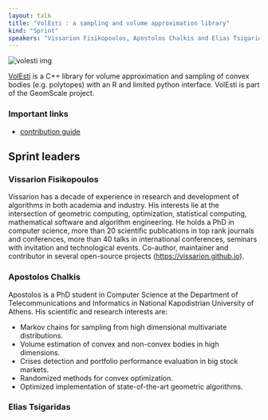 ```yaml
---
layout: talk
title: "VolEsti : a sampling and volume approximation library"
kind: "Sprint"
speakers: "Vissarion Fisikopoulos, Apostolos Chalkis and Elias Tsigaridas"
---
```


![volesti img](https://github.com/GeomScale/volume_approximation/raw/develop/doc/logo/volesti_logo.jpg)

[VolEsti](https://github.com/GeomScale/volume_approximation) is a C++ library for volume approximation and sampling of convex bodies (e.g. polytopes) with an R and limited python interface. VolEsti is part of the GeomScale project.

### Important links
- [contribution guide](https://github.com/GeomScale/volume_approximation/blob/develop/CONTRIBUTING.md)

## Sprint leaders

### Vissarion Fisikopoulos

Vissarion has a decade of experience in research and development of algorithms in both academia and industry. His interests lie at the intersection of geometric computing, optimization, statistical computing, mathematical software and algorithm engineering. He holds a PhD in computer science, more than 20 scientific publications in top rank journals and conferences, more than 40 talks in international conferences, seminars with invitation and technological events. Co-author, maintainer and contributor in several open-source projects (https://vissarion.github.io).

### Apostolos Chalkis

Apostolos is a PhD student in Computer Science at the Department of Telecommunications and Informatics in National Kapodistrian University of Athens. His scientific and research interests are:

- Markov chains for sampling from high dimensional multivariate distributions.
- Volume estimation of convex and non-convex bodies in high dimensions.
- Crises detection and portfolio performance evaluation in big stock markets.
- Randomized methods for convex optimization.
- Optimized implementation of state-of-the-art geometric algorithms.

### Elias Tsigaridas


